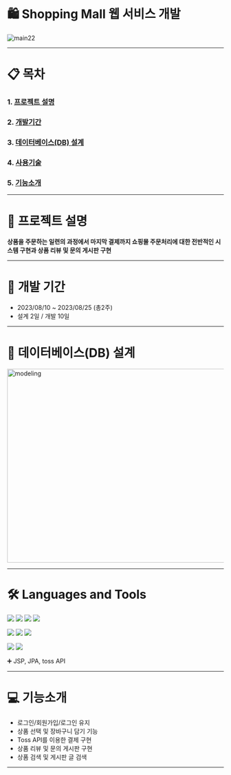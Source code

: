 # 🛍️ Shopping Mall 웹 서비스 개발

![main22](https://github.com/whatiiiii/sec_project/assets/140373535/2d3a5b78-5231-410a-ab58-11797c1adb89)
- - - 

# 📋 목차 
### 1. [프로젝트 설명](https://github.com/whatiiiii/sec_project/tree/whatiiiii-patch-1#rocket-프로젝트-설명 "프로젝트설명")                  
### 2. [개발기간](https://github.com/whatiiiii/sec_project/tree/whatiiiii-patch-1#-개발-기간 "개발기간")         
### 3. [데이터베이스(DB) 설계](https://github.com/whatiiiii/sec_project/tree/whatiiiii-patch-1#-데이터베이스db-설계 "db설계")         
### 4. [사용기술](https://github.com/whatiiiii/sec_project/tree/whatiiiii-patch-1#%EF%B8%8F-languages-and-tools "사용기술")         
### 5. [기능소개](https://github.com/whatiiiii/sec_project/tree/whatiiiii-patch-1#-기능소개 "기능소개")         

- - - 

# :rocket: 프로젝트 설명 

__상품을 주문하는 일련의 과정에서 마지막 결제까지 쇼핑몰 주문처리에 대한 전반적인 시스템 구현과 상품 리뷰 및 문의 게시판 구현__

- - -


# 📆 개발 기간
* 2023/08/10 ~ 2023/08/25 (총2주)
* 설계 2일 / 개발 10일

- - -
# 📝 데이터베이스(DB) 설계
<img src="https://github.com/whatiiiii/sec_project/assets/140373535/a257956d-a976-46c5-ae6f-9a786a145cec" width="800px" height="450px" title="px(픽셀) 크기 설정" alt="modeling"></img>
- - -
# 🛠️ Languages and Tools
<img src="https://img.shields.io/badge/Java-ED8B00?style=for-the-badge&logo=openjdk&logoColor=white"> <img src="https://img.shields.io/badge/Spring-6DB33F?style=for-the-badge&logo=spring&logoColor=white">
<img src="https://img.shields.io/badge/JavaScript-F7DF1E?style=for-the-badge&logo=JavaScript&logoColor=white"> <img src="https://img.shields.io/badge/jQuery-0769AD?style=for-the-badge&logo=jquery&logoColor=white"> 


<img src="https://img.shields.io/badge/HTML5-E34F26?style=for-the-badge&logo=html5&logoColor=white"> <img src="https://img.shields.io/badge/CSS3-1572B6?style=for-the-badge&logo=css3&logoColor=white">
<img src="https://img.shields.io/badge/Tailwind_CSS-38B2AC?style=for-the-badge&logo=tailwind-css&logoColor=white">


<img src="https://img.shields.io/badge/Oracle-F80000?style=for-the-badge&logo=Oracle&logoColor=white"/> <img src="https://img.shields.io/badge/IntelliJ_IDEA-000000.svg?style=for-the-badge&logo=intellij-idea&logoColor=white">


➕ JSP, JPA, toss API


- - -

# 💻 기능소개
* 로그인/회원가입/로그인 유지
* 상품 선택 및 장바구니 담기 기능
* Toss API를 이용한 결제 구현
* 상품 리뷰 및 문의 게시판 구현
* 상품 검색 및 게시판 글 검색

- - -

  
